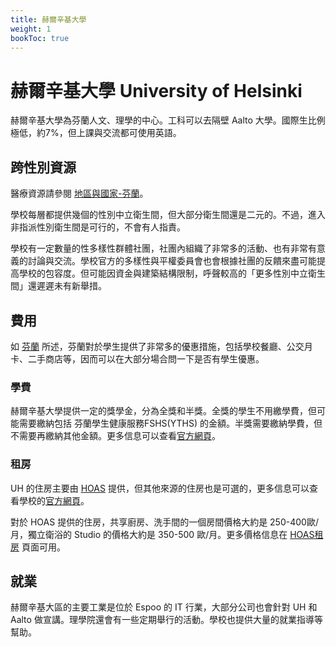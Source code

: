 ```yaml
---
title: 赫爾辛基大學
weight: 1
bookToc: true
---
```


# 赫爾辛基大學 University of Helsinki

赫爾辛基大學為芬蘭人文、理學的中心。工科可以去隔壁 Aalto 大學。國際生比例極低，約7%，但上課與交流都可使用英語。

## 跨性別資源

醫療資源請參閱 [地區與國家-芬蘭](../../../../countries/Europe/Nordic/Finland/)。

學校每層都提供幾個的性別中立衛生間，但大部分衛生間還是二元的。不過，進入非指派性別衛生間是可行的，不會有人指責。

學校有一定數量的性多樣性群體社團，社團內組織了非常多的活動、也有非常有意義的討論與交流。學校官方的多樣性與平權委員會也會根據社團的反饋來盡可能提高學校的包容度。但可能因資金與建築結構限制，呼聲較高的「更多性別中立衛生間」還遲遲未有新舉措。

## 費用

如 [芬蘭](../Finland) 所述，芬蘭對於學生提供了非常多的優惠措施，包括學校餐廳、公交月卡、二手商店等，因而可以在大部分場合問一下是否有學生優惠。

### 學費

赫爾辛基大學提供一定的獎學金，分為全獎和半獎。全獎的學生不用繳學費，但可能需要繳納包括 芬蘭學生健康服務FSHS(YTHS) 的金額。半獎需要繳納學費，但不需要再繳納其他金額。更多信息可以查看[官方網頁](https://www.helsinki.fi/en/admissions-and-education/apply-bachelors-and-masters-programmes/tuition-fees-and-scholarship-programme)。

### 租房

UH 的住房主要由 [HOAS](https://hoas.fi/en/) 提供，但其他來源的住房也是可選的，更多信息可以查看學校的[官方網頁](https://studies.helsinki.fi/instructions/article/housing)。

對於 HOAS 提供的住房，共享廚房、洗手間的一個房間價格大約是 250-400歐/月，獨立衛浴的 Studio 的價格大約是 350-500 歐/月。更多價格信息在 [HOAS租房](https://hoas.fi/en/housing/) 頁面可用。

## 就業

赫爾辛基大區的主要工業是位於 Espoo 的 IT 行業，大部分公司也會針對 UH 和 Aalto 做宣講。理學院還會有一些定期舉行的活動。學校也提供大量的就業指導等幫助。
